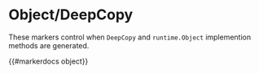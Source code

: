 # Object/DeepCopy

These markers control when `DeepCopy` and `runtime.Object` implemention
methods are generated.

{{#markerdocs object}}
